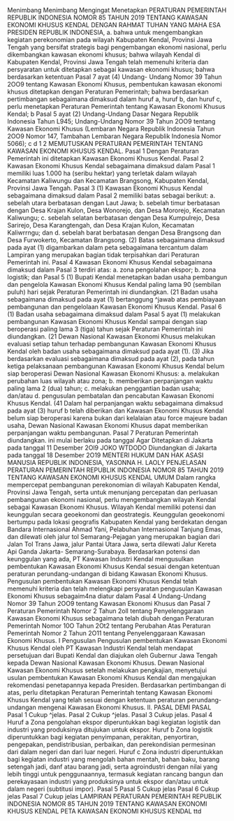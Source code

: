  Menimbang Menimbang Mengingat Menetapkan PERATURAN PEMERINTAH REPUBLIK INDONESIA NOMOR 85 TAHUN 2019 TENTANG KAWASAN EKONOMI KHUSUS KENDAL
DENGAN RAHMAT TUHAN YANG MAHA ESA PRESIDEN REPUBLIK INDONESIA, a. bahwa untuk mengembangkan kegiatan perekonomian pada wilayah Kabupaten Kendal, Provinsi Jawa Tengah yang bersifat strategis bagi pengembangan ekonomi nasional, perlu dikembangkan kawasan ekonomi khusus; bahwa wilayah Kendal di Kabupaten Kendal, Provinsi Jawa Tengah telah memenuhi kriteria dan persyaratan untuk ditetapkan sebagai kawasan ekonomi khusus; bahwa berdasarkan ketentuan Pasal 7 ayat (4) Undang- Undang Nomor 39 Tahun 2OO9 tentang Kawasan Ekonomi Khusus, pembentukan kawasan ekonomi khusus ditetapkan dengan Peraturan Pemerintah; bahwa berdasarkan pertimbangan sebagaimana dimaksud dalam huruf a, huruf b, dan huruf c, perlu menetapkan Peraturan Pemerintah tentang Kawasan Ekonomi Khusus Kendal; b Pasal 5 ayat (2) Undang-Undang Dasar Negara Republik Indonesia Tahun L945; Undang-Undang Nomor 39 Tahun 2OO9 tentang Kawasan Ekonomi Khusus (Lembaran Negara Republik Indonesia Tahun 2OO9 Nomor 147, Tambahan Lembaran Negara Republik Indonesia Nomor 5066); c d 1 2 MEMUTUSKAN PERATURAN PEMERINTAH TENTANG KAWASAN EKONOMI KHUSUS KENDAL.
Pasal 1
Dengan Peraturan Pemerintah ini ditetapkan Kawasan Ekonomi Khusus Kendal.
Pasal 2
Kawasan Ekonomi Khusus Kendal sebagaimana dimaksud dalam Pasal 1 memiliki luas 1.000 ha (seribu hektar) yang terletak dalam wilayah Kecamatan Kaliwungu dan Kecamatan Brangsong, Kabupaten Kendal, Provinsi Jawa Tengah.
Pasal 3
(1) Kawasan Ekonomi Khusus Kendal sebagaimana dimaksud dalam Pasal 2 memiliki batas sebagai berikut:
a. sebelah utara berbatasan dengan Laut Jawa;
b. sebelah timur berbatasan dengan Desa Krajan Kulon, Desa Wonorejo, dan Desa Mororejo, Kecamatan Kaliwungu;
c. sebelah selatan berbatasan dengan Desa Kumpulrejo, Desa Sarirejo, Desa Karangtengah, dan Desa Krajan Kulon, Kecamatan Kaliwrrngu; dan
d. sebelah barat berbatasan dengan Desa Brangsong dan Desa Furwokerto, Kecamatan Brangsong. (2) Batas sebagaimana dimaksud pada ayat (1) digambarkan dalam peta sebagaimana tercantum dalam Lampiran yang merupakan bagian tidak terpisahkan dari Peraturan Pemerintah ini.
Pasal 4
Kawasan Ekonomi Khusus Kendal sebagaimana dimaksud dalam Pasal 3 terdiri atas:
a. zona pengolahan ekspor;
b. zona logistik; dan
Pasal 5
(1) Bupati Kendal menetapkan badan usaha pembangun dan pengelola Kawasan Ekonomi Khusus Kendal paling lama 90 (sembilan puluh) hari sejak Peraturan Pemerintah ini diundangkan. (21 Badan usaha sebagaimana dimaksud pada ayat (1) bertanggung ^jawab atas pembiayaan pembangunan dan pengelolaan Kawasan Ekonomi Khusus Kendal.
Pasal 6
(1) Badan usaha sebagaimana dimaksud dalam Pasal 5 ayat (1) melakukan pembangunan Kawasan Ekonomi Khusus Kendal sampai dengan siap beroperasi paling lama 3 (tiga) tahun sejak Peraturan Pemerintah ini diundangkan. (21 Dewan Nasional Kawasan Ekonomi Khusus melakukan evaluasi setiap tahun terhadap pembangunan Kawasan Ekonomi Khusus Kendal oleh badan usaha sebagaimana dimaksud pada ayat (1). (3) Jika berdasarkan evaluasi sebagaimana dimaksud pada ayat (2), pada tahun ketiga pelaksanaan pembangunan Kawasan Ekonomi Khusus Kendal belum siap beroperasi Dewan Nasional Kawasan Ekonomi Khusus:
a. melakukan perubahan luas wilayah atau zona;
b. memberikan perpanjangan waktu paling lama 2 (dua) tahun;
c. melakukan penggantian badan usaha; dan/atau
d. pengusulan pembatalan dan pencabutan Kawasan Ekonomi Khusus Kendal. (41 Dalam hal perpanjangan waktu sebagaimana dimaksud pada ayat (3) huruf b telah diberikan dan Kawasan Ekonomi Khusus Kendal belum siap beroperasi karena bukan dari kelalaian atau force majeure badan usaha, Dewan Nasional Kawasan Ekonomi Khusus dapat memberikan perpanjangan waktu pembangunan.
Pasal 7
Peraturan Pemerintah diundangkan. ini mulai berlaku pada tanggal Agar Ditetapkan di Jakarta pada tanggal 11 Desember 2Ol9 JOKO WTDODO Diundangkan di Jakarta pada tanggal 18 Desember 2O19 MENTERI HUKUM DAN HAK ASASI MANUSIA REPUBLIK INDONESIA, YASONNA H. LAOLY PENJELASAN PERATURAN PEMERINTAH REPUBLIK INDONESIA NOMOR 85 TAHUN 2019 TENTANG KAWASAN EKONOMI KHUSUS KENDAL UMUM Dalam rangka mempercepat pembangunan perekonomian di wilayah Kabupaten Kendal, Provinsi Jawa Tengah, serta untuk menunjang percepatan dan perluasan pembangunan ekonomi nasional, perlu mengembangkan wilayah Kendal sebagai Kawasan Ekonomi Khusus. Wilayah Kendal memiliki potensi dan keunggulan secara geoekonomi dan geostrategis. Keunggulan geoekonomi bertumpu pada lokasi geografis Kabupaten Kendal yang berdekatan dengan Bandara Internasional Ahmad Yani, Pelabuhan Internasional Tanjung Emas, dan dilewati oleh jalur tol Semarang-Pejagan yang merupakan bagian dari Jalan Tol Trans Jawa, jalur Pantai Utara Jawa, serta dilewati Jalur Kereta Api Ganda Jakarta- Semarang-Surabaya. Berdasarkan potensi dan keunggulan yang ada, PT Kawasan Industri Kendal mengusulkan pembentukan Kawasan Ekonomi Khusus Kendal sesuai dengan ketentuan peraturan perundang-undangan di bidang Kawasan Ekonomi Khusus. Pengusulan pembentukan Kawasan Ekonomi Khusus Kendal telah memenuhi kriteria dan telah melengkapi persyaratan pengusulan Kawasan Ekonomi Khusus sebagaim4na diatur dalam Pasal 4 Undang-Undang Nomor 39 Tahun 2OO9 tentang Kawasan Ekonomi Khusus dan Pasal 7 Peraturan Pemerintah Nomor 2 Tahun 2oll tentang Penyelenggaraan Kawasan Ekonomi Khusus sebagaimana telah diubah dengan Peraturan Pemerintah Nomor 10O Tahun 2Ot2 tentang Perubahan Atas Peraturan Pemerintah Nomor 2 Tahun 2O11 tentang Penyelenggaraan Kawasan Ekonomi Khusus. I Pengusulan Pengusulan pembentukan Kawasan Ekonomi Khusus Kendal oleh PT Kawasan Industri Kendal telah mendapat persetujuan dari Bupati Kendal dan diajukan oleh Gubernur Jawa Tengah kepada Dewan Nasional Kawasan Ekonomi Khusus. Dewan Nasional Kawasan Ekonomi Khusus setelah melakukan pengkajian, menyetujui usulan pembentukan Kawasan Ekonomi Khusus Kendal dan mengajukan rekomendasi penetapannya kepada Presiden. Berdasarkan pertimbangan di atas, perlu ditetapkan Peraturan Pemerintah tentang Kawasan Ekonomi Khusus Kendal yang telah sesuai dengan ketentuan peraturan perundang-undangan mengenai Kawasan Ekonomi Khusus. II. PASAL DEMI PASAL Pasal 1 Cukup ^jelas. Pasal 2 Cukup ^jelas. Pasal 3 Cukup jelas. Pasal 4 Huruf a Zona pengolahan ekspor diperuntukkan bagi kegiatan logistik dan industri yang produksinya ditujukan untuk ekspor. Huruf b Zona logistik diperuntukkan bagi kegiatan penyimpanan, perakitan, penyortiran, pengepakan, pendistribusian, perbaikan, dan perekondisian permesinan dari dalam negeri dan dari luar negeri. Huruf c Zona industri diperuntukkan bagi kegiatan industri yang mengolah bahan mentah, bahan baku, barang setengah jadi, danf atau barang jadi, serta agroindustri dengan nilai yang lebih tinggi untuk penggunaannya, termasuk kegiatan rancang bangun dan perekayasaan industri yang produksinya untuk ekspor dan/atau untuk dalam negeri (subtitusi impor).
Pasal 5
Pasal 5 Cukup jelas Pasal 6 Cukup jelas Pasal 7 Cukup jelas LAMPIRAN PERATURAN PEMERINTAH REPUBLIK INDONESIA NOMOR 85 TAHUN 2019 TENTANG KAWASAN EKONOMI KHUSUS KENDAL PETA KAWASAN EKONOMI KHUSUS KENDAL ttd